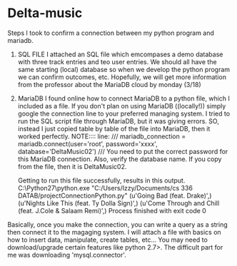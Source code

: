 # Delta-music
Steps I took to confirm a connection between my python program and mariadb. 
  1) SQL FILE
      I attached an SQL file which emcompases a demo database with three track entries and teo user entries. 
      We should all have the same starting (local) database so when we develop the python program we can confirm outcomes, etc.
      Hopefully, we will get more information from the professor about the MariaDB cloud by monday (3/18)
  2) MariaDB
      I found online how to connect MariaDB to a python file, which I included as a file. If you don't plan on using MariaDB ((locally!))
      simply google the connection line to your preferred managing system. I tried to run the SQL script file through MariaDB, but it was
      giving errors. SO, instead I just copied table by table of the file into MariaDB, then it worked perfectly. 
      NOTE:::: 
            line: /// mariadb_connection = mariadb.connect(user='root', password='xxxx', database='DeltaMusic02') ///
      You need to put the correct password for this MariaDB connection. Also, verify the database name. If you copy from the file, then
      it is DeltaMusic02. 
      
      Getting to run this file successfully, results in this output. 
          C:\Python27\python.exe "C:/Users/Izzy/Documents/cs 336 DATAB/projectConnectionPython.py"
           (u'Going Bad (feat. Drake)',)
           (u'Nights Like This (feat. Ty Dolla Sign)',)
           (u'Come Through and Chill (feat. J.Cole & Salaam Remi)',)
          Process finished with exit code 0

Basically, once you make the connection, you can write a query as a string then connect it to the magaging system. 
I will attach a file with basics on how to insert data, manipulate, create tables, etc...
You may need to download/upgrade certain features like python 2.7>. The difficult part for me was downloading 'mysql.connector'. 
